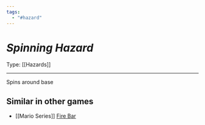 ```yaml
---
tags:
  - "#hazard"
---
```

# _Spinning Hazard_

Type: [[Hazards]]

----


Spins around base

## Similar in other games

 * [[Mario Series]] [Fire Bar](https://www.mariowiki.com/Fire_Bar)